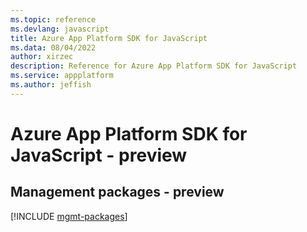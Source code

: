 ```yaml
---
ms.topic: reference
ms.devlang: javascript
title: Azure App Platform SDK for JavaScript
ms.data: 08/04/2022
author: xirzec
description: Reference for Azure App Platform SDK for JavaScript
ms.service: appplatform
ms.author: jeffish
---
```

# Azure App Platform SDK for JavaScript - preview

## Management packages - preview
[!INCLUDE [mgmt-packages](app-platform-mgmt-index.md)]